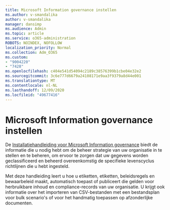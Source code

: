 ```yaml
---
title: Microsoft Information governance instellen
ms.author: v-smandalika
author: v-smandalika
manager: dansimp
ms.audience: Admin
ms.topic: article
ms.service: o365-administration
ROBOTS: NOINDEX, NOFOLLOW
localization_priority: Normal
ms.collection: Adm_O365
ms.custom:
- "9004220"
- "7428"
ms.openlocfilehash: c404e541d54094c2189c38576399b1cbe04e32e2
ms.sourcegitcommit: 3c6e777d6679a24108171e9aa3f9379a8d44e001
ms.translationtype: MT
ms.contentlocale: nl-NL
ms.lasthandoff: 12/09/2020
ms.locfileid: "49677416"
---
```

# <a name="set-up-microsoft-information-governance"></a>Microsoft Information governance instellen

De [Installatiehandleiding voor Microsoft Information governance](https://admin.microsoft.com/AdminPortal/Home#/modernonboarding/migsetupguide) biedt de informatie die u nodig hebt om de beheer strategie van uw organisatie in te stellen en te beheren, om ervoor te zorgen dat uw gegevens worden geclassificeerd en beheerd overeenkomstig de specifieke levenscyclus richtlijnen die u hebt ingesteld.

Met deze handleiding leert u hoe u etiketten, etiketten, beleidsregels en bewaarbeleid maakt, automatisch toepast of publiceert die gelden voor herbruikbare inhoud en compliance-records van uw organisatie. U krijgt ook informatie over het importeren van CSV-bestanden met een bestandsplan voor bulk scenario's of voor het handmatig toepassen op afzonderlijke documenten.